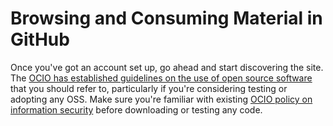 # Browsing and Consuming Material in GitHub

Once you've got an account set up, go ahead and start discovering the site. The [OCIO has established guidelines on the use of open source software](ref-docs/96184_Open_Source_Guideline.pdf) that you should refer to, particularly if you're considering testing or adopting any OSS. Make sure you're familiar with existing [OCIO policy on information security](http://www.cio.gov.bc.ca/cio/informationsecurity/policy/informationsecuritypolicy.page?) before downloading or testing any code.